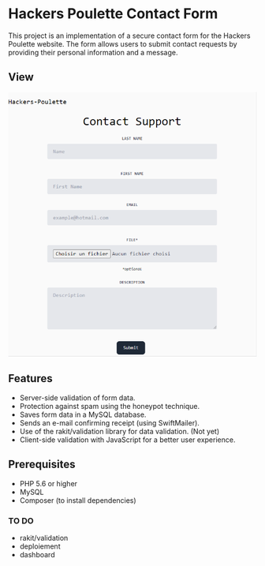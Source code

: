 # Hackers Poulette Contact Form

This project is an implementation of a secure contact form for the Hackers Poulette website. The form allows users to submit contact requests by providing their personal information and a message.

## View

![view.png](view.png)

## Features

- Server-side validation of form data.
- Protection against spam using the honeypot technique.
- Saves form data in a MySQL database.
- Sends an e-mail confirming receipt (using SwiftMailer).
- Use of the rakit/validation library for data validation. (Not yet)
- Client-side validation with JavaScript for a better user experience.

## Prerequisites

- PHP 5.6 or higher
- MySQL
- Composer (to install dependencies)

### TO DO  
- rakit/validation
- deploiement 
- dashboard
